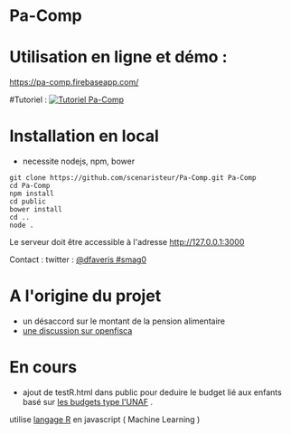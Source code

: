 # Pa-Comp

# Utilisation en ligne et démo :
https://pa-comp.firebaseapp.com/

#Tutoriel : 
[![Tutoriel Pa-Comp](http://img.youtube.com/vi/5RBjF6_IqNw/0.jpg)](http://www.youtube.com/watch?v=5RBjF6_IqNw)

# Installation en local
- necessite nodejs, npm, bower

```
git clone https://github.com/scenaristeur/Pa-Comp.git Pa-Comp
cd Pa-Comp
npm install
cd public
bower install
cd ..
node . 
```

Le serveur doit être accessible à l'adresse http://127.0.0.1:3000

Contact :
twitter : [@dfaveris #smag0](https://twitter.com/intent/tweet?screen_name=DFaveris)

# A l'origine du projet
- un désaccord sur le montant de la pension alimentaire
- [une discussion sur openfisca](https://github.com/openfisca/openfisca-web-api/issues/54#issuecomment-251313747)

# En cours 
- ajout de testR.html dans public pour deduire le budget lié aux enfants basé sur [les budgets type l'UNAF](http://www.unaf.fr/spip.php?rubrique160) .

utilise [langage R](https://www.r-project.org/) en javascript ( Machine Learning )






